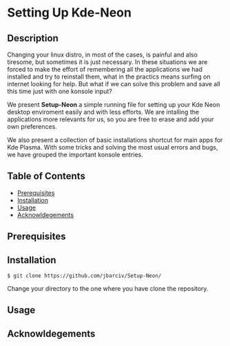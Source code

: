 # Setting Up Kde-Neon

## Description
Changing your linux distro, in most of the cases, is painful and also tiresome, but sometimes it is just necessary. In these situations we are forced to make the effort of remembering all the applications we had installed and try to reinstall them, what in the practics means surfing on internet looking for help. But what if we can solve this problem and save all this time just with one konsole input?

We present **Setup-Neon** a simple running file for setting up your Kde Neon desktop enviroment easily and with less efforts. We are intalling the applications more relevants for us, so you are free to erase and add your own preferences.

We also present a collection of basic installations shortcut for main apps for Kde Plasma. With some tricks and solving the most usual errors and bugs, we have grouped the important konsole entries.

## Table of Contents

- [Prerequisites](#prerequisites)
- [Installation](#installation)
- [Usage](#usage)
- [Acknowldegements](#acknowledgements)

## Prerequisites


## Installation

```
$ git clone https://github.com/jbarciv/Setup-Neon/
```

Change your directory to the one where you have clone the repository. 

## Usage


## Acknowldegements
